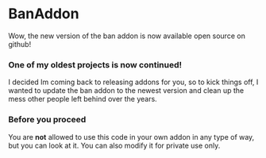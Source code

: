 # BanAddon
 Wow, the new version of the ban addon is now available open source on github!

### One of my oldest projects is now continued!
I  decided Im coming back to releasing addons for you, so to kick things off,
I wanted to update the ban addon to the newest version and clean up the mess other people left behind over the years.

### Before you proceed
You are **not** allowed to use this code in your own addon in any type of way, but you can look at it.
You can also modify it for private use only.
